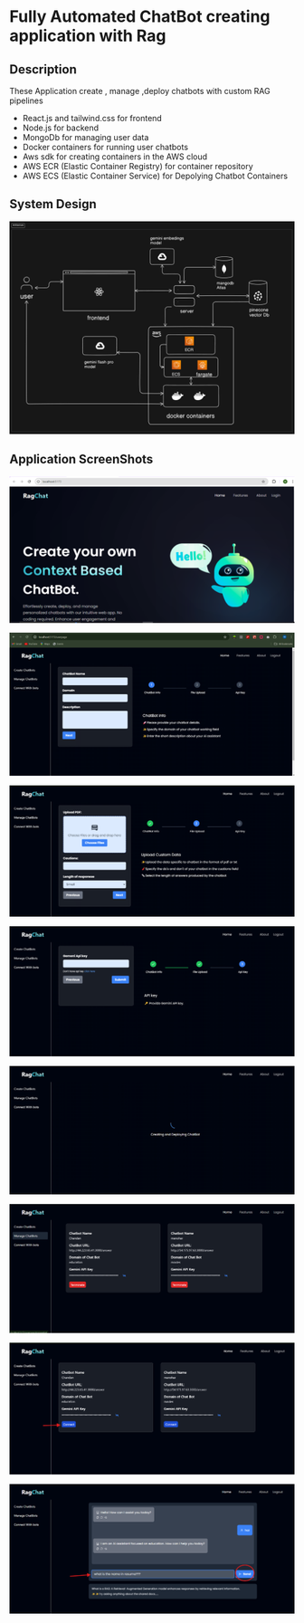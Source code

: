 # Fully Automated ChatBot creating application with Rag

## Description

These Application create , manage ,deploy chatbots with custom RAG pipelines 
- React.js and tailwind.css for frontend
- Node.js for backend
- MongoDb for managing user data
- Docker containers for running user chatbots
- Aws sdk for creating containers in the AWS cloud
- AWS ECR (Elastic Container Registry) for container repository
- AWS ECS (Elastic Container Service) for Depolying Chatbot Containers

## System Design
![Alt text](https://github.com/Manohar-1-2/chatbot-RAG-/blob/main/images/artitecture2.png)

## Application ScreenShots
![Alt text](https://github.com/Manohar-1-2/chatbot-RAG-/blob/main/images/Capture1.PNG)

![Alt text](https://github.com/chandan-epic/chatbot-RAG-/blob/main/images/image1.png?raw=true)


![Alt text](https://github.com/chandan-epic/chatbot-RAG-/blob/main/images/image2.png?raw=true)

![Alt text](https://github.com/chandan-epic/chatbot-RAG-/blob/main/images/image3.png?raw=true)

![Alt text](https://github.com/chandan-epic/chatbot-RAG-/blob/main/images/image4.png?raw=true)

![Alt text](https://github.com/chandan-epic/chatbot-RAG-/blob/main/images/image5.png?raw=true)

![Alt text](https://github.com/chandan-epic/chatbot-RAG-/blob/main/images/image6.png?raw=true)

![Alt text](https://github.com/chandan-epic/chatbot-RAG-/blob/main/images/image7.png?raw=true)



